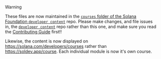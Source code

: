 > [!WARNING]
> These files are now maintained in the [`courses` folder of the Solana Foundation `developer content`](https://github.com/solana-foundation/developer-content/tree/main/content/courses) repo. 
> Please make changes, and file issues in, the [`developer content`](https://github.com/solana-foundation/developer-content/tree/main/content/courses) repo rather than this one, and make sure you read the [Contributing Guide](https://github.com/solana-foundation/developer-content/blob/main/CONTRIBUTING.md) first!!
>
> Likewise, the content is now displayed on https://solana.com/developers/courses rather than https://soldev.app/course. Each individual module is now it's own course.